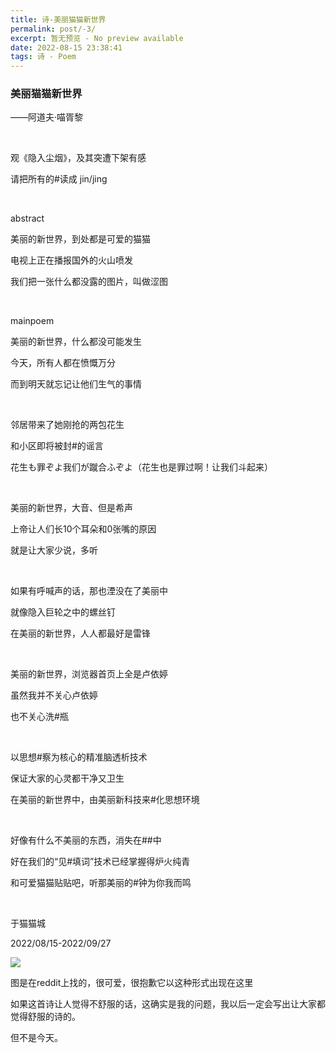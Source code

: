 ```yaml
---
title: 诗-美丽猫猫新世界
permalink: post/-3/
excerpt: 暂无预览 - No preview available
date: 2022-08-15 23:38:41
tags: 诗 - Poem
---
```


### 美丽猫猫新世界

——阿道夫·喵胥黎

<p><br></p>

观《隐入尘烟》，及其突遭下架有感

请把所有的#读成 jin/jing

<p><br></p>

abstract

美丽的新世界，到处都是可爱的猫猫

电视上正在播报国外的火山喷发

我们把一张什么都没露的图片，叫做涩图

<p><br></p>

mainpoem

美丽的新世界，什么都没可能发生

今天，所有人都在愤慨万分

而到明天就忘记让他们生气的事情

<p><br></p>

邻居带来了她刚抢的两包花生

和小区即将被封#的谣言

花生も罪ぞよ我们が蹴合ふぞよ（花生也是罪过啊！让我们斗起来）

<p><br></p>

美丽的新世界，大音、但是希声

上帝让人们长10个耳朵和0张嘴的原因

就是让大家少说，多听

<p><br></p>

如果有呼喊声的话，那也湮没在了美丽中

就像隐入巨轮之中的螺丝钉

在美丽的新世界，人人都最好是雷锋

<p><br></p>

美丽的新世界，浏览器首页上全是卢依婷

虽然我并不关心卢依婷

也不关心洗#瓶

<p><br></p>

以思想#察为核心的精准脑透析技术

保证大家的心灵都干净又卫生

在美丽的新世界中，由美丽新科技来#化思想环境

<p><br></p>

好像有什么不美丽的东西，消失在##中

好在我们的“见#填词”技术已经掌握得炉火纯青

和可爱猫猫贴贴吧，听那美丽的#钟为你我而鸣

<p><br></p>

于猫猫城

2022/08/15-2022/09/27

![](1.png)

图是在reddit上找的，很可爱，很抱歉它以这种形式出现在这里

如果这首诗让人觉得不舒服的话，这确实是我的问题，我以后一定会写出让大家都觉得舒服的诗的。

但不是今天。